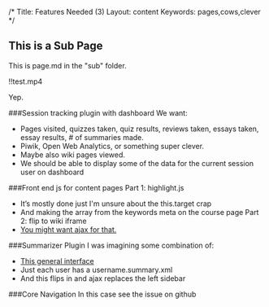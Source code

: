 /*
Title: Features Needed (3)
Layout: content
Keywords: pages,cows,clever
*/

## This is a Sub Page

This is page.md in the "sub" folder.

!!test.mp4


Yep.

###Session tracking plugin with dashboard 
We want:
* 	Pages visited, quizzes taken, quiz results, reviews taken, essays taken, essay results, # of summaries made.
* 	Piwik, Open Web Analytics, or something super clever.
* 	Maybe also wiki pages viewed.
* 	We should be able to display some of the data for the current session user on dashboard

###Front end js for content pages
Part 1: highlight.js
* 	It’s mostly done just I'm unsure about the this.target crap
* 	And making the array from the keywords meta on the course page
Part 2: flip to wiki iframe
* 	[You might want ajax for that. ](http://stackoverflow.com/questions/13613027/ajax-not-working-with-jquery-flip-plugin)

###Summarizer Plugin
I was imagining some combination of:
 * [This general interface](http://demo.tutorialzine.com/2010/06/simple-ajax-commenting-system/demo.php)
 * Just each user has a username.summary.xml
 * And this flips in and ajax replaces the left sidebar

###Core Navigation
In this case see the issue on github
